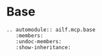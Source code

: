 # Base

```{eval-rst}
.. automodule:: ailf.mcp.base
   :members:
   :undoc-members:
   :show-inheritance:
```
